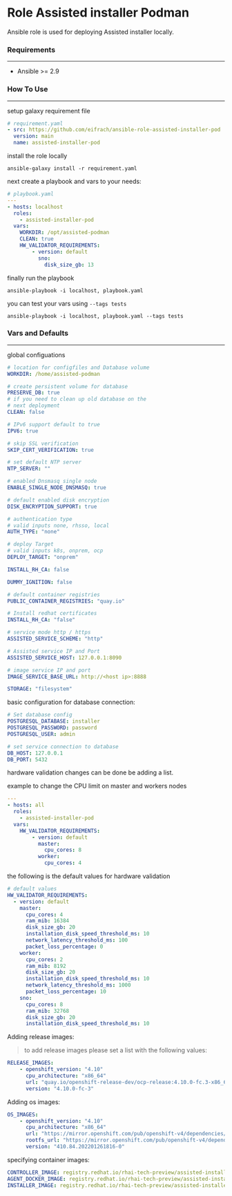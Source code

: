 # Role Assisted installer Podman

Ansible role is used for deploying Assisted installer locally.


### **Requirements** 
---
-  Ansible >= 2.9


### **How To Use**
---
setup galaxy requirement file

```yaml
# requirement.yaml
- src: https://github.com/eifrach/ansible-role-assisted-installer-pod
  version: main
  name: assisted-installer-pod
```
install the role locally
```shell
ansible-galaxy install -r requirement.yaml
```

next create a playbook and vars to your needs:
```yaml
# playbook.yaml
---
- hosts: localhost
  roles:
    - assisted-installer-pod
  vars:
    WORKDIR: /opt/assisted-podman
    CLEAN: true
    HW_VALIDATOR_REQUIREMENTS:
        - version: default
          sno:
            disk_size_gb: 13
```
finally run the playbook
```shell
ansible-playbook -i localhost, playbook.yaml
```

you can test your vars using `--tags tests`

```shell
ansible-playbook -i localhost, playbook.yaml --tags tests
```

### **Vars and Defaults**
---
global configuations
```yaml
# location for configfiles and Database volume
WORKDIR: /home/assisted-podman

# create persistent volume for database
PRESERVE_DB: true
# if you need to clean up old database on the 
# next deployment
CLEAN: false

# IPv6 support default to true
IPV6: true

# skip SSL verification 
SKIP_CERT_VERIFICATION: true

# set default NTP server
NTP_SERVER: ""

# enabled Dnsmasq single node
ENABLE_SINGLE_NODE_DNSMASQ: true

# default enabled disk encryption
DISK_ENCRYPTION_SUPPORT: true

# authentication type 
# valid inputs none, rhsso, local
AUTH_TYPE: "none"

# deploy Target 
# valid inputs k8s, onprem, ocp
DEPLOY_TARGET: "onprem"

INSTALL_RH_CA: false

DUMMY_IGNITION: false

# default container registries 
PUBLIC_CONTAINER_REGISTRIES: "quay.io"

# Install redhat certificates 
INSTALL_RH_CA: "false"

# service mode http / https
ASSISTED_SERVICE_SCHEME: "http"

# Assisted service IP and Port
ASSISTED_SERVICE_HOST: 127.0.0.1:8090

# image service IP and port
IMAGE_SERVICE_BASE_URL: http://<host ip>:8888

STORAGE: "filesystem"
```

basic configuration for database connection:
```yaml
# Set database config
POSTGRESQL_DATABASE: installer
POSTGRESQL_PASSWORD: password
POSTGRESQL_USER: admin

# set service connection to database
DB_HOST: 127.0.0.1
DB_PORT: 5432
```

hardware validation changes can be done be adding a list.

example to change the CPU limit on master and workers nodes
```yaml
---
- hosts: all
  roles:
    - assisted-installer-pod
  vars:
    HW_VALIDATOR_REQUIREMENTS:
        - version: default
          master:
            cpu_cores: 8 
          worker:
            cpu_cores: 4
```

the following is the default values for hardware validation
```yaml
# default values 
HW_VALIDATOR_REQUIREMENTS:
  - version: default
    master:
      cpu_cores: 4
      ram_mib: 16384
      disk_size_gb: 20
      installation_disk_speed_threshold_ms: 10
      network_latency_threshold_ms: 100
      packet_loss_percentage: 0
    worker:  
      cpu_cores: 2
      ram_mib: 8192
      disk_size_gb: 20
      installation_disk_speed_threshold_ms: 10
      network_latency_threshold_ms: 1000
      packet_loss_percentage: 10
    sno:
      cpu_cores: 8
      ram_mib: 32768
      disk_size_gb: 20
      installation_disk_speed_threshold_ms: 10
```

Adding release images:
> to add release images please set a list with the following values:

```yaml
RELEASE_IMAGES:
    - openshift_version: "4.10"
      cpu_architecture: "x86_64"
      url: "quay.io/openshift-release-dev/ocp-release:4.10.0-fc.3-x86_64"
      version: "4.10.0-fc-3"
```

Adding os images: 
```yaml
OS_IMAGES:
    - openshift_version: "4.10"
      cpu_architecture: "x86_64"
      url: "https://mirror.openshift.com/pub/openshift-v4/dependencies/rhcos/pre-release/4.10.0-fc.3/rhcos-4.10.0-fc.3-x86_64-live.x86_64.iso"
      rootfs_url: "https://mirror.openshift.com/pub/openshift-v4/dependencies/rhcos/pre-release/4.10.0-fc.3/rhcos-4.10.0-fc.3-x86_64-live-rootfs.x86_64.img"
      version: "410.84.202201261816-0"
```

specifying container images:
```yaml
CONTROLLER_IMAGE: registry.redhat.io/rhai-tech-preview/assisted-installer-reporter-rhel8:v1.0.0-151
AGENT_DOCKER_IMAGE: registry.redhat.io/rhai-tech-preview/assisted-installer-agent-rhel8:v1.0.0-82
INSTALLER_IMAGE: registry.redhat.io/rhai-tech-preview/assisted-installer-rhel8:v1.0.0-116
```

